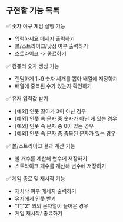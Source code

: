 ## 구현할 기능 목록

✅ 숫자 야구 게임 실행 기능

- 입력하세요 메세지 출력하기
- 볼/스트라이크/낫싱 여부 출력하기
- 스트라이크 -> 종료하기

✅ 컴퓨터 숫자 생성 기능

- 랜덤하게 1~9 숫자 세개를 뽑아 배열에 저장하기
- 배열에 중복된 수가 있는지 확인하기

✅ 유저 입력값 받기

- [예외] 인풋 길이가 3이 아닌 경우
- [예외] 인풋 속 문자 중 숫자가 아닌 게 있는 경우
- [예외] 인풋 속 문자 중 0이 있는 경우
- [예외] 인풋 속 문자 중 중복된 문자가 있는 경우

✅ 볼/스트라이크 결과 계산 기능

- 볼 개수를 계산해 변수에 저장하기
- 스트라이크 개수를 계산해 변수에 저장하기


✅ 게임 종료 및 재시작 기능

- 재시작 여부 메세지 출력하기
- 유저에게 인풋 받기
- "1","2" 외의 문자열이 들어온 경우
- 게임 재시작/ 종료하기